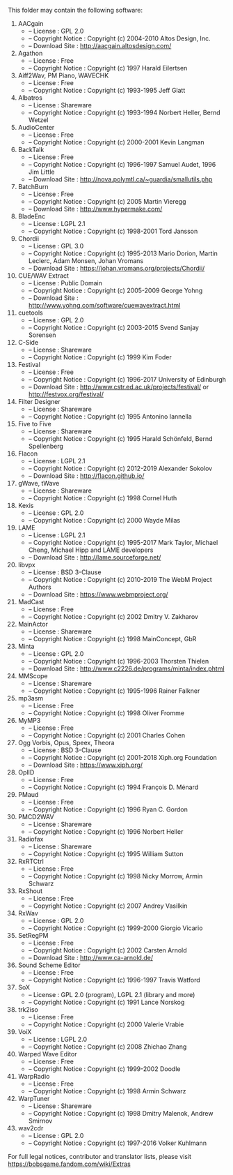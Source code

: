 ﻿This folder may contain the following software:

1. AACgain
   - – License : GPL 2.0
   - – Copyright Notice : Copyright (c) 2004-2010 Altos Design, Inc.
   - – Download Site : http://aacgain.altosdesign.com/
2. Agathon
   - – License : Free
   - – Copyright Notice : Copyright (c) 1997 Harald Eilertsen
3. Aiff2Wav, PM Piano, WAVECHK
   - – License : Free
   - – Copyright Notice : Copyright (c) 1993-1995 Jeff Glatt
4. Albatros
   - – License : Shareware
   - – Copyright Notice : Copyright (c) 1993-1994 Norbert Heller, Bernd Wetzel
5. AudioCenter
   - – License : Free
   - – Copyright Notice : Copyright (c) 2000-2001 Kevin Langman
6. BackTalk
   - – License : Free
   - – Copyright Notice : Copyright (c) 1996-1997 Samuel Audet, 1996 Jim Little
   - – Download Site : http://nova.polymtl.ca/~guardia/smallutils.php
8. BatchBurn
   - – License : Free
   - – Copyright Notice : Copyright (c) 2005 Martin Vieregg
   - – Download Site : http://www.hypermake.com/
9. BladeEnc
   - – License : LGPL 2.1
   - – Copyright Notice : Copyright (c) 1998-2001 Tord Jansson
10. Chordii
    - – License : GPL 3.0
    - – Copyright Notice : Copyright (c) 1995-2013 Mario Dorion, Martin Leclerc, Adam Monsen, Johan Vromans
    - – Download Site : https://johan.vromans.org/projects/Chordii/
11. CUE/WAV Extract
    - – License : Public Domain
    - – Copyright Notice : Copyright (c) 2005-2009 George Yohng
    - – Download Site : http://www.yohng.com/software/cuewavextract.html
12. cuetools
    - – License : GPL 2.0
    - – Copyright Notice : Copyright (c) 2003-2015 Svend Sanjay Sorensen
13. C-Side
    - – License : Shareware
    - – Copyright Notice : Copyright (c) 1999 Kim Foder
14. Festival
    - – License : Free
    - – Copyright Notice : Copyright (c) 1996-2017 University of Edinburgh
    - – Download Site : http://www.cstr.ed.ac.uk/projects/festival/ or http://festvox.org/festival/
15. Filter Designer
    - – License : Shareware
    - – Copyright Notice : Copyright (c) 1995 Antonino Iannella
16. Five to Five
    - – License : Shareware
    - – Copyright Notice : Copyright (c) 1995 Harald Schönfeld, Bernd Spellenberg
17. Flacon
    - – License : LGPL 2.1
    - – Copyright Notice : Copyright (c) 2012-2019 Alexander Sokolov
    - – Download Site : http://flacon.github.io/
18. gWave, tWave
    - – License : Shareware
    - – Copyright Notice : Copyright (c) 1998 Cornel Huth
19. Kexis
    - – License : GPL 2.0
    - – Copyright Notice : Copyright (c) 2000 Wayde Milas
20. LAME
    - – License : LGPL 2.1
    - – Copyright Notice : Copyright (c) 1995-2017 Mark Taylor, Michael Cheng, Michael Hipp and LAME developers
    - – Download Site : http://lame.sourceforge.net/
21. libvpx
    - – License : BSD 3-Clause
    - – Copyright Notice : Copyright (c) 2010-2019 The WebM Project Authors
    - – Download Site : https://www.webmproject.org/
22. MadCast
    - – License : Free
    - – Copyright Notice : Copyright (c) 2002 Dmitry V. Zakharov
23. MainActor
    - – License : Shareware
    - – Copyright Notice : Copyright (c) 1998 MainConcept, GbR
24. Minta
    - – License : GPL 2.0
    - – Copyright Notice : Copyright (c) 1996-2003 Thorsten Thielen
    - – Download Site : http://www.c2226.de/programs/minta/index.phtml
25. MMScope
    - – License : Shareware
    - – Copyright Notice : Copyright (c) 1995-1996 Rainer Falkner
26. mp3asm
    - – License : Free
    - – Copyright Notice : Copyright (c) 1998 Oliver Fromme
27. MyMP3
    - – License : Free
    - – Copyright Notice : Copyright (c) 2001 Charles Cohen
28. Ogg Vorbis, Opus, Speex, Theora
    - – License : BSD 3-Clause
    - – Copyright Notice : Copyright (c) 2001-2018 Xiph.org Foundation
    - – Download Site : https://www.xiph.org/
29. OplID
    - – License : Free
    - – Copyright Notice : Copyright (c) 1994 François D. Ménard
30. PMaud
    - – License : Free
    - – Copyright Notice : Copyright (c) 1996 Ryan C. Gordon 
31. PMCD2WAV
    - – License : Shareware
    - – Copyright Notice : Copyright (c) 1996 Norbert Heller
32. Radiofax
    - – License : Shareware
    - – Copyright Notice : Copyright (c) 1995 William Sutton
33. RxRTCtrl
    - – License : Free
    - – Copyright Notice : Copyright (c) 1998 Nicky Morrow, Armin Schwarz
34. RxShout
    - – License : Free
    - – Copyright Notice : Copyright (c) 2007 Andrey Vasilkin
35. RxWav
    - – License : GPL 2.0
    - – Copyright Notice : Copyright (c) 1999-2000 Giorgio Vicario
36. SetRegPM
    - – License : Free
    - – Copyright Notice : Copyright (c) 2002 Carsten Arnold
    - – Download Site : http://www.ca-arnold.de/
37. Sound Scheme Editor
    - – License : Free
    - – Copyright Notice : Copyright (c) 1996-1997 Travis Watford
38. SoX
    - – License : GPL 2.0 (program), LGPL 2.1 (library and more)
    - – Copyright Notice : Copyright (c) 1991 Lance Norskog
39. trk2iso
    - – License : Free
    - – Copyright Notice : Copyright (c) 2000 Valerie Vrabie
40. VoiX
    - – License : LGPL 2.0
    - – Copyright Notice : Copyright (c) 2008 Zhichao Zhang
41. Warped Wave Editor
    - – License : Free
    - – Copyright Notice : Copyright (c) 1999-2002 Doodle
42. WarpRadio
    - – License : Free
    - – Copyright Notice : Copyright (c) 1998 Armin Schwarz
43. WarpTuner
    - – License : Shareware 
    - – Copyright Notice : Copyright (c) 1998 Dmitry Malenok, Andrew Smirnov 
44. wav2cdr
    - – License : GPL 2.0
    - – Copyright Notice : Copyright (c) 1997-2016 Volker Kuhlmann

For full legal notices, contributor and translator lists, please visit https://bobsgame.fandom.com/wiki/Extras